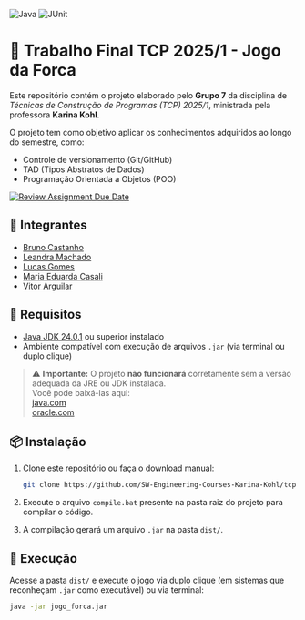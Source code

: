 ![Java](https://img.shields.io/badge/Java-Swing-ED8B00?style=for-the-badge&logo=openjdk&logoColor=white)
![JUnit](https://img.shields.io/badge/junit-%23E33332?style=for-the-badge&logo=junit5&logoColor=white)

# 🎯 Trabalho Final TCP 2025/1 - Jogo da Forca

Este repositório contém o projeto elaborado pelo **Grupo 7** da disciplina de _Técnicas de Construção de Programas (TCP) 2025/1_, ministrada pela professora **Karina Kohl**.

O projeto tem como objetivo aplicar os conhecimentos adquiridos ao longo do semestre, como:
- Controle de versionamento (Git/GitHub)
- TAD (Tipos Abstratos de Dados)
- Programação Orientada a Objetos (POO)

[![Review Assignment Due Date](https://classroom.github.com/assets/deadline-readme-button-22041afd0340ce965d47ae6ef1cefeee28c7c493a6346c4f15d667ab976d596c.svg)](https://classroom.github.com/a/zli9RIbW)


## 👥 Integrantes

- [Bruno Castanho](https://github.com/trshpnd)
- [Leandra Machado](https://github.com/lemachadoh)
- [Lucas Gomes](https://github.com/lgomessouza)
- [Maria Eduarda Casali](https://github.com/dudacasali)
- [Vitor Arguilar](https://github.com/VitorArguilar)



## 📌 Requisitos

- [Java JDK 24.0.1](https://www.oracle.com/br/java/technologies/downloads/) ou superior instalado
- Ambiente compatível com execução de arquivos `.jar` (via terminal ou duplo clique)
  
> ⚠️ **Importante:** O projeto **não funcionará** corretamente sem a versão adequada da JRE ou JDK instalada.  
> Você pode baixá-las aqui:  
> [java.com](https://www.java.com/pt-br/download/manual.jsp)  
> [oracle.com](https://www.oracle.com/br/java/technologies/downloads/)



## 📦 Instalação

1. Clone este repositório ou faça o download manual:
   
   ```bash
   git clone https://github.com/SW-Engineering-Courses-Karina-Kohl/tcp-final-20251-grupo07.git
   ```
3. Execute o arquivo `compile.bat` presente na pasta raiz do projeto para compilar o código.
4. A compilação gerará um arquivo `.jar` na pasta `dist/`.



## 🚀 Execução

Acesse a pasta `dist/` e execute o jogo via duplo clique (em sistemas que reconheçam `.jar` como executável) ou via terminal:
``` bash
java -jar jogo_forca.jar
```
